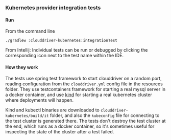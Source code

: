 ### Kubernetes provider integration tests

#### Run

From the command line
```shell
./gradlew :clouddriver-kubernetes:integrationTest
```

From Intellij: Individual tests can be run or debugged by clicking the corresponding icon next to the test name within the IDE.


#### How they work

The tests use spring test framework to start clouddriver on a random port, reading configuration from the `clouddriver.yml` config file in the resources folder. They use testcontainers framework for starting a real mysql server in a docker container, and use [kind](https://kind.sigs.k8s.io) for starting a real kubernetes cluster where deployments will happen.

Kind and kubectl binaries are downloaded to `clouddriver-kubernetes/build/it` folder, and also the `kubeconfig` file for connecting to the test cluster is generated there. The tests don't destroy the test cluster at the end, which runs as a docker container, so it's sometimes useful for inspecting the state of the cluster after a test failed.

